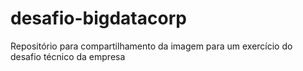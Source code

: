 # desafio-bigdatacorp
Repositório para compartilhamento da imagem para um exercício do desafio técnico da empresa

